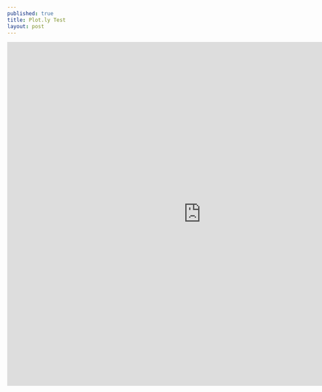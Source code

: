 ```yaml
---
published: true
title: Plot.ly Test
layout: post
---
```

<iframe width="900" height="800" frameborder="0" scrolling="no" src="https://plot.ly/~DuliniMendis/0.embed"></iframe>